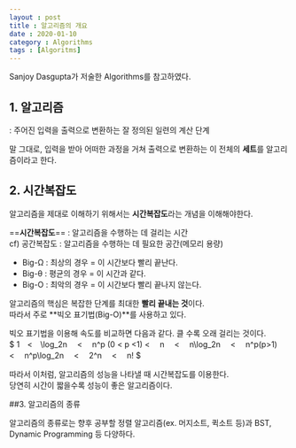 ```yaml
---
layout : post
title : 알고리즘의 개요
date : 2020-01-10
category : Algorithms
tags : [Algoritms]
---
```


Sanjoy Dasgupta가 저술한 Algorithms를 참고하였다.
<br/>

## 1. 알고리즘

: 주어진 입력을 출력으로 변환하는 잘 정의된 일련의 계산 단계

말 그대로, 입력을 받아 어떠한 과정을 거쳐 출력으로 변환하는 이 전체의 **세트**를 알고리즘이라고 한다.
<br/>

## 2. 시간복잡도

알고리즘을 제대로 이해하기 위해서는 **시간복잡도**라는 개념을 이해해야한다.

==**시간복잡도**== : 알고리즘을 수행하는 데 걸리는 시간  
cf) 공간복잡도 : 알고리즘을 수행하는 데 필요한 공간(메모리 용량)

- Big-Ω : 최상의 경우 = 이 시간보다 빨리 끝난다.
- Big-θ : 평균의 경우 = 이 시간과 같다.
- Big-O : 최악의 경우 = 이 시간보다 빨리 끝나지 않는다.

알고리즘의 핵심은 복잡한 단계를 최대한 **빨리 끝내는 것**이다.  
따라서 주로 **빅오 표기법(Big-O)**를 사용하고 있다.

빅오 표기법을 이용해 속도를 비교하면 다음과 같다. 클 수록 오래 걸리는 것이다.  
$
1　<　\log_2n 　< 　n^p (0 < p <1) < 　n 　<　 n\log_2n　 <　 n^p(p>1)　 < 　n^p\log_2n 　< 　2^n 　< 　n!
$

따라서 이처럼, 알고리즘의 성능을 나타낼 때 시간복잡도를 이용한다.  
당연히 시간이 짧을수록 성능이 좋은 알고리즘이다.
<br/>

##3. 알고리즘의 종류

알고리즘의 종류로는 향후 공부할 정렬 알고리즘(ex. 머지소트, 퀵소트 등)과 BST, Dynamic Programming 등 다양하다.